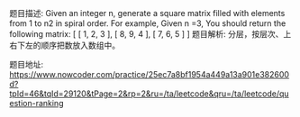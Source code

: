 ﻿题目描述:
Given an integer n, generate a square matrix filled with elements from 1 to n2 in spiral order.
For example,
Given n =3,
You should return the following matrix:
[
 [ 1, 2, 3 ],
 [ 8, 9, 4 ],
 [ 7, 6, 5 ]
]
题目解析:
分层，按层次、上右下左的顺序把数放入数组中。

题目地址:
https://www.nowcoder.com/practice/25ec7a8bf1954a449a13a901e382600d?tpId=46&tqId=29120&tPage=2&rp=2&ru=/ta/leetcode&qru=/ta/leetcode/question-ranking